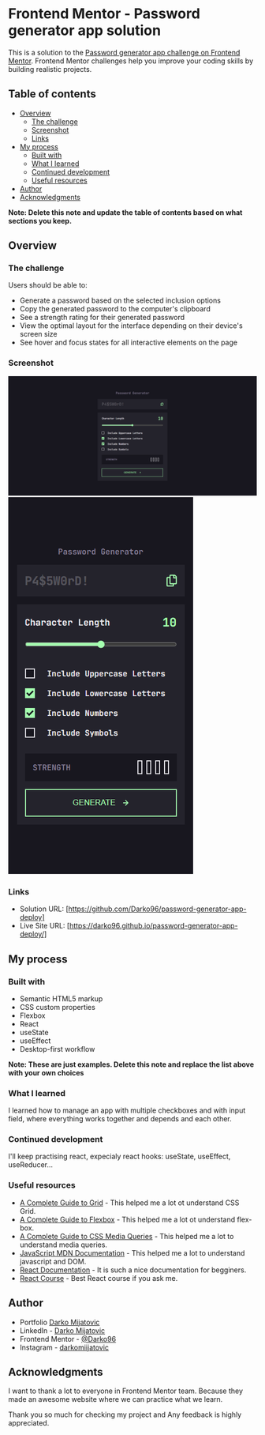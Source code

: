 # Frontend Mentor - Password generator app solution

This is a solution to the [Password generator app challenge on Frontend Mentor](https://www.frontendmentor.io/challenges/password-generator-app-Mr8CLycqjh). Frontend Mentor challenges help you improve your coding skills by building realistic projects.

## Table of contents

- [Overview](#overview)
  - [The challenge](#the-challenge)
  - [Screenshot](#screenshot)
  - [Links](#links)
- [My process](#my-process)
  - [Built with](#built-with)
  - [What I learned](#what-i-learned)
  - [Continued development](#continued-development)
  - [Useful resources](#useful-resources)
- [Author](#author)
- [Acknowledgments](#acknowledgments)

**Note: Delete this note and update the table of contents based on what sections you keep.**

## Overview

### The challenge

Users should be able to:

- Generate a password based on the selected inclusion options
- Copy the generated password to the computer's clipboard
- See a strength rating for their generated password
- View the optimal layout for the interface depending on their device's screen size
- See hover and focus states for all interactive elements on the page

### Screenshot

![](assets/screenshots/screenshot-1.png)
![](assets/screenshots/screenshot-2.png)

### Links

- Solution URL: [https://github.com/Darko96/password-generator-app-deploy]
- Live Site URL: [https://darko96.github.io/password-generator-app-deploy/]

## My process

### Built with

- Semantic HTML5 markup
- CSS custom properties
- Flexbox
- React
- useState
- useEffect
- Desktop-first workflow

**Note: These are just examples. Delete this note and replace the list above with your own choices**

### What I learned

I learned how to manage an app with multiple checkboxes and with input field, where everything works together and depends and each other.

### Continued development

I'll keep practising react, expecialy react hooks: useState, useEffect, useReducer...

### Useful resources

- [A Complete Guide to Grid](https://css-tricks.com/snippets/css/complete-guide-grid/) - This helped me a lot ot understand CSS Grid.
- [A Complete Guide to Flexbox](https://css-tricks.com/snippets/css/a-guide-to-flexbox/) - This helped me a lot ot understand flex-box.
- [A Complete Guide to CSS Media Queries](https://css-tricks.com/a-complete-guide-to-css-media-queries/) - This helped me a lot to understand media queries.
- [JavaScript MDN Documentation](https://developer.mozilla.org/en-US/docs/Web/JavaScript) - This helped me a lot to understand javascript and DOM.
- [React Documentation](https://react.dev/learn) - It is such a nice documentation for begginers.
- [React Course](https://www.udemy.com/course/the-ultimate-react-course/) - Best React course if you ask me.

## Author

- Portfolio [Darko Mijatovic](https://darko96.github.io/portfolio/)
- LinkedIn - [Darko Mijatovic](https://www.linkedin.com/in/darko-mijatovic-512384231/)
- Frontend Mentor - [@Darko96](https://www.frontendmentor.io/profile/Darko96)
- Instagram - [darkomiijatovic](https://www.instagram.com/darkomiijatovic/)

## Acknowledgments

I want to thank a lot to everyone in Frontend Mentor team. Because they made an awesome website where we can practice what we learn.

Thank you so much for checking my project and Any feedback is highly appreciated.
